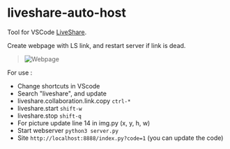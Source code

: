 # liveshare-auto-host


Tool for VSCode [LiveShare](https://github.com/MicrosoftDocs/live-share).

Create webpage with LS link, and restart server if link is dead.


> ![Webpage](https://i.imgur.com/R6tPTKI.png)

For use :
- Change shortcuts in VScode
- Search "liveshare", and update
- liveshare.collaboration.link.copy  ```ctrl-*```
- liveshare.start  ```shift-w```
- liveshare.stop  ```shift-q```
- For picture update line 14 in img.py (x, y, h, w)
- Start webserver ```python3 server.py```
- Site ```http://localhost:8888/index.py?code=1``` (you can update the code)

